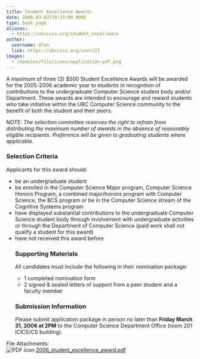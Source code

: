 ```yaml
---
title: Student Excellence Awards 
date: 2006-03-03T20:23:00.000Z
type: book page
aliases:
  - https://ubccsss.org/student_excellence
author:
  username: dtan
  link: https://ubccsss.org/user/21
images:
  - /modules/file/icons/application-pdf.png
---
```


<div class="field field-name-body field-type-text-with-summary field-label-hidden"><div class="field-items"><div class="field-item even"><p>A maximum of three (3) $500 Student Excellence Awards will be awarded for the 2005-2006 academic year to students in recognition of contributions to the undergraduate Computer Science student body and/or Department. These awards are intended to encourage and reward students who take initiative within the UBC Computer Science community to the benefit of both the student and their peers.</p>
<p>NOTE: <em>The selection committee reserves the right to refrain from distributing the maximum number of awards in the absence of reasonably eligible recipients. Preference will be given to graduating students where applicable.</em></p>
<h3>Selection Criteria</h3>
<p>Applicants for this award should:</p>
<ul>
<li>be an undergraduate student</li>
<li>be enrolled in the Computer Science Major program, Computer Science Honors Program, a combined major/honors program with Computer Science, the BCS program or be in the Computer Science stream of the Cognitive Systems program</li>
<li>have displayed substantial contributions to the undergraduate Computer Science student body through involvement with undergraduate activities or through the Department of Computer Science (paid work shall not qualify a student for this award)</li>
<li>have not received this award before</li>
<h3>Supporting Materials</h3>
<p>All candidates must include the following in their nomination package:</p>
<ul>
<li>1 completed nomination form</li>
<li>2 signed &amp; sealed letters of support from a peer student and a faculty member</li>
</ul>
<h3>Submission Information</h3>
<p>Please submit application package in person no later than <strong>Friday March 31, 2006 at 2PM</strong> to the Computer Science Department Office (room 201 ICICS/CS building).</p>
</ul></div></div></div><div class="field field-name-field-file-attachments field-type-file field-label-above"><div class="field-label">File Attachments:&#xA0;</div><div class="field-items"><div class="field-item even"><span class="file"><img class="file-icon" alt="PDF icon" title="application/pdf" src="/modules/file/icons/application-pdf.png"> <a href="https://ubccsss.org/files/2006_student_excellence_award.pdf" type="application/pdf; length=35430">2006_student_excellence_award.pdf</a></span></div></div></div>    <footer>
          </footer>